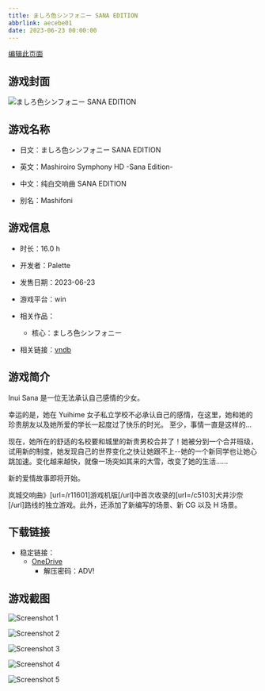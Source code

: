 ```yaml
---
title: ましろ色シンフォニー SANA EDITION
abbrlink: aecebe01
date: 2023-06-23 00:00:00
---
```

[编辑此页面](https://github.com/ACG-3/ADV3-source/blob/main/source/_posts/games/%E3%81%BE%E3%81%97%E3%82%8D%E8%89%B2%E3%82%B7%E3%83%B3%E3%83%95%E3%82%A9%E3%83%8B%E3%83%BC%20SANA%20EDITION.md)

## 游戏封面

![ましろ色シンフォニー SANA EDITION](https://pan.timero.xyz/onedrive/img_lib_001/%E3%81%BE%E3%81%97%E3%82%8D%E8%89%B2%E3%82%B7%E3%83%B3%E3%83%95%E3%82%A9%E3%83%8B%E3%83%BC%20SANA%20EDITION_cover.avif)


## 游戏名称

- 日文：ましろ色シンフォニー SANA EDITION
- 英文：Mashiroiro Symphony HD -Sana Edition-
- 中文：纯白交响曲 SANA EDITION

- 别名：Mashifoni


## 游戏信息

- 时长：16.0 h
- 开发者：Palette
- 发售日期：2023-06-23
- 游戏平台：win
- 相关作品：
   - 核心：ましろ色シンフォニー

- 相关链接：[vndb](https://vndb.org/v37651)


## 游戏简介

Inui Sana 是一位无法承认自己感情的少女。

幸运的是，她在 Yuihime 女子私立学校不必承认自己的感情，在这里，她和她的珍贵朋友以及她所爱的学长一起度过了快乐的时光。
至少，事情一直是这样的...

现在，她所在的舒适的名校要和城里的新贵男校合并了！她被分到一个合并班级，试用新的制度，她发现自己的世界变化之快让她跟不上--她的一个新同学也让她心跳加速。变化越来越快，就像一场突如其来的大雪，改变了她的生活......

新的爱情故事即将开始。



岚城交响曲》[url=/r11601]游戏机版[/url]中首次收录的[url=/c5103]犬井沙奈[/url]路线的独立游戏。此外，还添加了新编写的场景、新 CG 以及 H 场景。


## 下载链接

- 稳定链接：
    - [OneDrive](https://pan.timero.xyz/onedrive/adv_lib_001/%E3%81%BE%E3%81%97%E3%82%8D%E8%89%B2%E3%82%B7%E3%83%B3%E3%83%95%E3%82%A9%E3%83%8B%E3%83%BC%20SANA%20EDITION)
        - 解压密码：ADV!



## 游戏截图


![Screenshot 1](https://pan.timero.xyz/onedrive/img_lib_001/%E3%81%BE%E3%81%97%E3%82%8D%E8%89%B2%E3%82%B7%E3%83%B3%E3%83%95%E3%82%A9%E3%83%8B%E3%83%BC%20SANA%20EDITION_Screenshot_1.avif)

![Screenshot 2](https://pan.timero.xyz/onedrive/img_lib_001/%E3%81%BE%E3%81%97%E3%82%8D%E8%89%B2%E3%82%B7%E3%83%B3%E3%83%95%E3%82%A9%E3%83%8B%E3%83%BC%20SANA%20EDITION_Screenshot_2.avif)

![Screenshot 3](https://pan.timero.xyz/onedrive/img_lib_001/%E3%81%BE%E3%81%97%E3%82%8D%E8%89%B2%E3%82%B7%E3%83%B3%E3%83%95%E3%82%A9%E3%83%8B%E3%83%BC%20SANA%20EDITION_Screenshot_3.avif)

![Screenshot 4](https://pan.timero.xyz/onedrive/img_lib_001/%E3%81%BE%E3%81%97%E3%82%8D%E8%89%B2%E3%82%B7%E3%83%B3%E3%83%95%E3%82%A9%E3%83%8B%E3%83%BC%20SANA%20EDITION_Screenshot_4.avif)

![Screenshot 5](https://pan.timero.xyz/onedrive/img_lib_001/%E3%81%BE%E3%81%97%E3%82%8D%E8%89%B2%E3%82%B7%E3%83%B3%E3%83%95%E3%82%A9%E3%83%8B%E3%83%BC%20SANA%20EDITION_Screenshot_5.avif)

